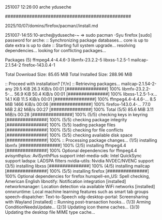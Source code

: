 251007
12:26:00
arche
yduseche

###############################################

2025/10/07/domins/firefox/pacman//install.md

251007-14:55:10-arche@yduseche-~
=> sudo pacman -Syu firefox
[sudo] password for arche: 
:: Synchronizing package databases...
 core is up to date
 extra is up to date
:: Starting full system upgrade...
resolving dependencies...
looking for conflicting packages...

Packages (5) ffmpeg4.4-4.4.6-3  libmfx-23.2.2-5  libxss-1.2.5-1
             mailcap-2.1.54-2  firefox-143.0.4-1

Total Download Size:    85.65 MiB
Total Installed Size:  288.96 MiB

:: Proceed with installation? [Y/n] 
:: Retrieving packages...
 mailcap-2.1.54-2-any   29.5 KiB  26.3 KiB/s 00:01 [###############] 100%
 libmfx-23.2.2-5-...    56.9 KiB  50.4 KiB/s 00:01 [###############] 100%
 libxss-1.2.5-1-x...    14.1 KiB  11.5 KiB/s 00:01 [###############] 100%
 ffmpeg4.4-4.4.6-...     8.5 MiB  1466 KiB/s 00:06 [###############] 100%
 firefox-143.0.4-...    77.0 MiB  2.82 MiB/s 00:27 [###############] 100%
 Total (5/5)            85.6 MiB  3.11 MiB/s 00:28 [###############] 100%
(5/5) checking keys in keyring                     [###############] 100%
(5/5) checking package integrity                   [###############] 100%
(5/5) loading package files                        [###############] 100%
(5/5) checking for file conflicts                  [###############] 100%
(5/5) checking available disk space                [###############] 100%
:: Processing package changes...
(1/5) installing libmfx                            [###############] 100%
(2/5) installing ffmpeg4.4                         [###############] 100%
Optional dependencies for ffmpeg4.4
    avisynthplus: AviSynthPlus support
    intel-media-sdk: Intel QuickSync support
    ladspa: LADSPA filters
    nvidia-utils: Nvidia NVDEC/NVENC support
(3/5) installing libxss                            [###############] 100%
(4/5) installing mailcap                           [###############] 100%
(5/5) installing firefox                           [###############] 100%
Optional dependencies for firefox
    hunspell-en_US: Spell checking, American English
    libnotify: Notification integration [installed]
    networkmanager: Location detection via available WiFi networks
    [installed]
    onnxruntime: Local machine learning features such as smart tab groups
    speech-dispatcher: Text-to-Speech
    xdg-desktop-portal: Screensharing with Wayland [installed]
:: Running post-transaction hooks...
(1/3) Arming ConditionNeedsUpdate...
(2/3) Updating icon theme caches...
(3/3) Updating the desktop file MIME type cache...

